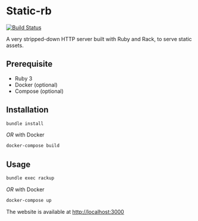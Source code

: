 # Static-rb

[![Build Status](https://github.com/jveillet/static-rb/workflows/CI/badge.svg)](https://github.com/jveillet/static-rb/actions)

A very stripped-down HTTP server built with Ruby and Rack, to serve static assets.

## Prerequisite

* Ruby 3
* Docker (optional)
* Compose (optional)

## Installation

```bash
bundle install
```

_OR_ with Docker

```bash
docker-compose build
```

## Usage

```bash
bundle exec rackup
```

_OR_ with Docker

```bash
docker-compose up
```

The website is available at [http://localhost:3000](http://localhost:3000)
